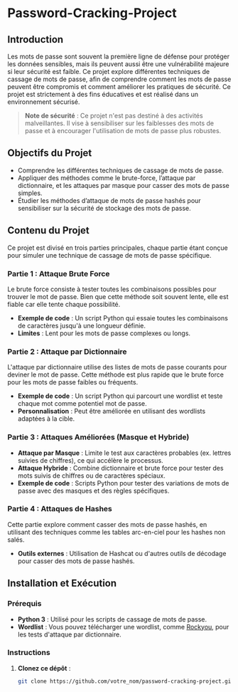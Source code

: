 # Password-Cracking-Project


## Introduction
Les mots de passe sont souvent la première ligne de défense pour protéger les données sensibles, mais ils peuvent aussi être une vulnérabilité majeure si leur sécurité est faible. Ce projet explore différentes techniques de cassage de mots de passe, afin de comprendre comment les mots de passe peuvent être compromis et comment améliorer les pratiques de sécurité. Ce projet est strictement à des fins éducatives et est réalisé dans un environnement sécurisé.

> **Note de sécurité** : Ce projet n'est pas destiné à des activités malveillantes. Il vise à sensibiliser sur les faiblesses des mots de passe et à encourager l'utilisation de mots de passe plus robustes.

## Objectifs du Projet
- Comprendre les différentes techniques de cassage de mots de passe.
- Appliquer des méthodes comme le brute-force, l’attaque par dictionnaire, et les attaques par masque pour casser des mots de passe simples.
- Étudier les méthodes d’attaque de mots de passe hashés pour sensibiliser sur la sécurité de stockage des mots de passe.

## Contenu du Projet
Ce projet est divisé en trois parties principales, chaque partie étant conçue pour simuler une technique de cassage de mots de passe spécifique.

### Partie 1 : Attaque Brute Force
Le brute force consiste à tester toutes les combinaisons possibles pour trouver le mot de passe. Bien que cette méthode soit souvent lente, elle est fiable car elle tente chaque possibilité.
- **Exemple de code** : Un script Python qui essaie toutes les combinaisons de caractères jusqu'à une longueur définie.
- **Limites** : Lent pour les mots de passe complexes ou longs.

### Partie 2 : Attaque par Dictionnaire
L'attaque par dictionnaire utilise des listes de mots de passe courants pour deviner le mot de passe. Cette méthode est plus rapide que le brute force pour les mots de passe faibles ou fréquents.
- **Exemple de code** : Un script Python qui parcourt une wordlist et teste chaque mot comme potentiel mot de passe.
- **Personnalisation** : Peut être améliorée en utilisant des wordlists adaptées à la cible.

### Partie 3 : Attaques Améliorées (Masque et Hybride)
- **Attaque par Masque** : Limite le test aux caractères probables (ex. lettres suivies de chiffres), ce qui accélère le processus.
- **Attaque Hybride** : Combine dictionnaire et brute force pour tester des mots suivis de chiffres ou de caractères spéciaux.
- **Exemple de code** : Scripts Python pour tester des variations de mots de passe avec des masques et des règles spécifiques.

### Partie 4 : Attaques de Hashes
Cette partie explore comment casser des mots de passe hashés, en utilisant des techniques comme les tables arc-en-ciel pour les hashes non salés.
- **Outils externes** : Utilisation de Hashcat ou d'autres outils de décodage pour casser des mots de passe hashés.

## Installation et Exécution
### Prérequis
- **Python 3** : Utilisé pour les scripts de cassage de mots de passe.
- **Wordlist** : Vous pouvez télécharger une wordlist, comme [Rockyou](https://github.com/brannondorsey/naive-hashcat/releases/download/data/rockyou.txt), pour les tests d'attaque par dictionnaire.

### Instructions
1. **Clonez ce dépôt** :
   ```bash
   git clone https://github.com/votre_nom/password-cracking-project.git

